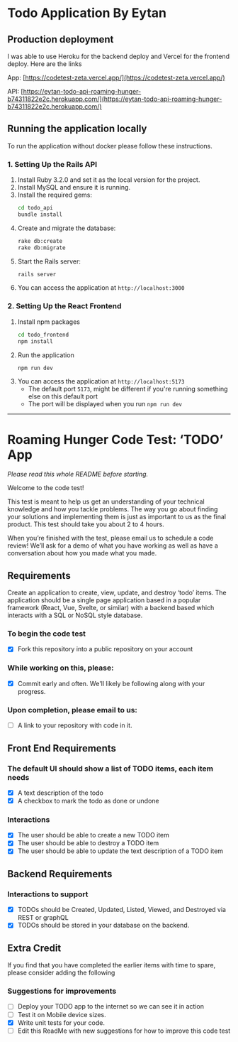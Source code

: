 # Todo Application By Eytan

## Production deployment

I was able to use Heroku for the backend deploy and Vercel for the frontend deploy. Here are the links

App: [https://codetest-zeta.vercel.app/](https://codetest-zeta.vercel.app/)

API: [https://eytan-todo-api-roaming-hunger-b74311822e2c.herokuapp.com/](https://eytan-todo-api-roaming-hunger-b74311822e2c.herokuapp.com/)

## Running the application locally

To run the application without docker please follow these instructions.

### 1. Setting Up the Rails API

1. Install Ruby 3.2.0 and set it as the local version for the project.
2. Install MySQL and ensure it is running.
3. Install the required gems:
    ```bash
    cd todo_api
    bundle install
    ```
4. Create and migrate the database:
    ```bash
    rake db:create
    rake db:migrate
    ```
5. Start the Rails server:
    ```bash
    rails server
    ```
6. You can access the application at `http://localhost:3000`

### 2. Setting Up the React Frontend

1. Install npm packages
    ```bash
    cd todo_frontend
    npm install
    ```
2. Run the application
    ```bash
    npm run dev
    ```
3. You can access the application at `http://localhost:5173`
    - The default port `5173`, might be different if you're running something else on this default port
    - The port will be displayed when you run `npm run dev`

--------------------------------------------------

# Roaming Hunger Code Test: ‘TODO’ App

*Please read this whole README before starting.*

Welcome to the code test! 

This test is meant to help us get an understanding of your technical knowledge and how you tackle problems. The way you go about finding your solutions and implementing them is just as important to us as the final product. This test should take you about 2 to 4 hours.

When you’re finished with the test, please email us to schedule a code review! We’ll ask for a demo of what you have working as well as have a conversation about how you made what you made. 

## Requirements
Create an application to create, view, update, and destroy ‘todo’ items. The application should be a single page application based in a popular framework (React, Vue, Svelte, or similar) with a backend based which interacts with a SQL or NoSQL style database.

### To begin the code test
* [x] Fork this repository into a public repository on your account

### While working on this, please:
* [x] Commit early and often. We'll likely be following along with your progress.

### Upon completion, please email to us:
* [ ] A link to your repository with code in it.

## Front End Requirements

### The default UI should show a list of TODO items, each item needs
* [x] A text description of the todo
* [x] A checkbox to mark the todo as done or undone

### Interactions
* [x] The user should be able to create a new TODO item
* [x] The user should be able to destroy a TODO item
* [x] The user should be able to update the text description of a TODO item

## Backend Requirements

### Interactions to support
* [x] TODOs should be Created, Updated, Listed, Viewed, and Destroyed via REST or graphQL
* [x] TODOs should be stored in your database on the backend.

## Extra Credit

If you find that you have completed the earlier items with time to spare, please consider adding the following

### Suggestions for improvements
* [ ] Deploy your TODO app to the internet so we can see it in action
* [ ] Test it on Mobile device sizes.
* [x] Write unit tests for your code.
* [ ] Edit this ReadMe with new suggestions for how to improve this code test
